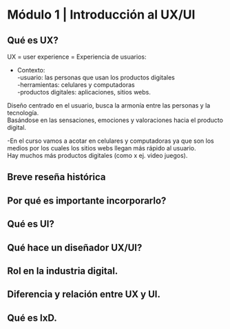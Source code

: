 # Módulo 1 | Introducción al UX/UI

## Qué es UX? 

UX = user experience = Experiencia de usuarios:

* Contexto: <br>
-usuario: las personas que usan los productos digitales <br>
-herramientas: celulares y computadoras <br>
-productos digitales: aplicaciones, sitios webs. <br>

Diseño centrado en el usuario, busca la armonía entre las personas y la tecnología. <br>
Basándose en las sensaciones, emociones y valoraciones hacia el producto digital. <br>

-En el curso vamos a acotar en celulares y computadoras ya que son los medios por los cuales los sitios webs llegan más rápido al usuario. <br>
Hay muchos más productos digitales (como x ej. video juegos).

## Breve reseña histórica

## Por qué es importante incorporarlo?

## Qué es UI?

## Qué hace un diseñador UX/UI?

## Rol en la industria digital.

## Diferencia y relación entre UX y UI.

## Qué es IxD.
